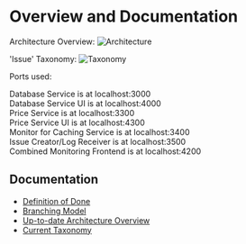 # Overview and Documentation

Architecture Overview:
![Architecture](https://github.com/ccims/overview-and-documentation/blob/master/Architektur%20Gesamtsystem.jpg?raw=true)


'Issue' Taxonomy:
![Taxonomy](https://github.com/ccims/overview-and-documentation/blob/master/issue_taxonomy/Issue%20Taxonomy.jpg?raw=true)


Ports used:

Database Service is at localhost:3000 <br />
Database Service UI is at localhost:4000 <br />
Price Service is at localhost:3300 <br />
Price Service UI is at localhost:4300 <br />
Monitor for Caching Service is at localhost:3400 <br />
Issue Creator/Log Receiver is at localhost:3500 <br />
Combined Monitoring Frontend is at localhost:4200 <br />

## Documentation

- [Definition of Done](definition-of-done.md)
- [Branching Model](./Branching_Model.md) 
- [Up-to-date Architecture Overview](https://miro.com/app/board/o9J_kqtmf3c=/)
- [Current Taxonomy](https://miro.com/app/board/o9J_ktxAhs4=/)
